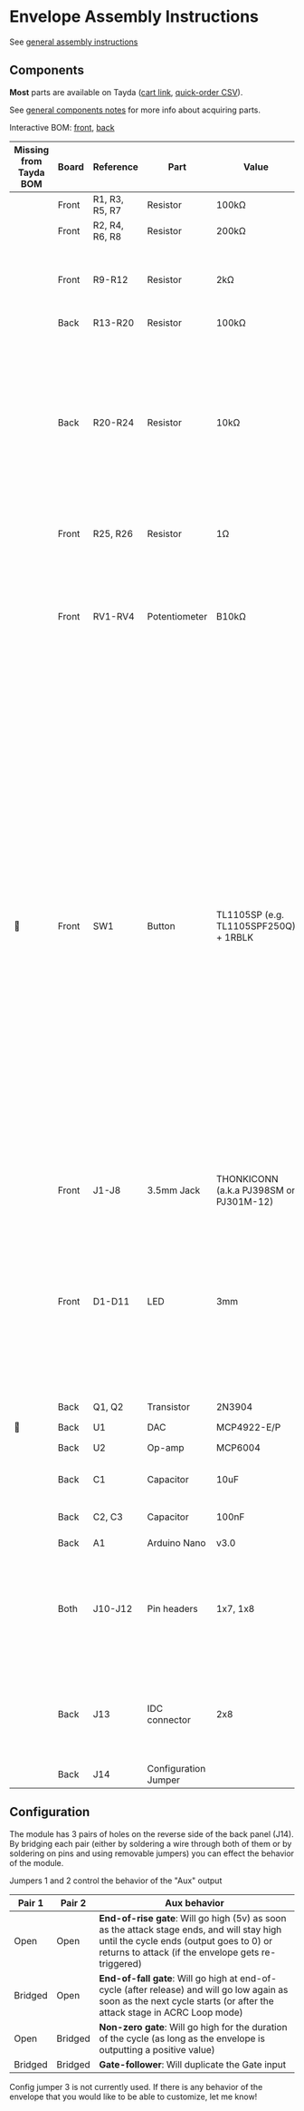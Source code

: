 # Envelope Assembly Instructions

See [general assembly instructions](https://quinnfreedman.github.io/modular/docs/assembly)

## Components

**Most** parts are available on Tayda ([cart link](https://www.taydaelectronics.com/savecartpro/index/savenewquote/qid/86940668594), [quick-order CSV](https://freemodular.org/modules/Envelope/fm_envelope_tayda_bom.csv)).

See [general components notes](https://quinnfreedman.github.io/modular/docs/components) for more info about acquiring parts.

Interactive BOM: [front](https://quinnfreedman.github.io/fm-artifacts/Envelope/rng_pcb_front_interactive_bom.html), [back](https://quinnfreedman.github.io/fm-artifacts/Envelope/rng_pcb_back_interactive_bom.html)

| Missing from Tayda BOM | Board | Reference      | Part             | Value                                   | Source  | Comment |
| ---------------------- | ----- | -------------- | ---------------- | --------------------------------------- | ------- | ------- |
|                        | Front | R1, R3, R5, R7 | Resistor         | 100kΩ                                   | [Tayda](https://www.taydaelectronics.com/10-x-resistor-100k-ohm-1-4w-1-metal-film-pkg-of-10.html) | |
|                        | Front | R2, R4, R6, R8 | Resistor         | 200kΩ                                   | [Tayda](https://www.taydaelectronics.com/resistor-200k-ohm-1-4w-1-metal-film-pkg-of-10.html) | |
|                        | Front | R9-R12         | Resistor         | 2kΩ                                     | [Tayda](https://www.taydaelectronics.com/resistors/1-4w-metal-film-resistors/test-group-2.html) | Should be 1/5 potentiometer values. If you are using 50kΩ pots, use 10kΩ resistors here. |
|                        | Back  | R13-R20        | Resistor         | 100kΩ                                   |         | |
|                        | Back  | R20-R24        | Resistor         | 10kΩ                                    | [Tayda](https://www.taydaelectronics.com/10-x-resistor-10k-ohm-1-4w-1-metal-film-pkg-of-10.html) | Determines LED brightness. Any value between 220Ω-10kΩ might be appropriate depending on which LEDs you have and how bright you want them. Lower resistance values mean more current and brighter LEDs. |
|                        | Front | R25, R26       | Resistor         | 1Ω                                      | [Tayda](https://www.taydaelectronics.com/10-x-resistor-1k-ohm-1-4w-1-metal-film-pkg-of-10.html) | Determines output impedance |
|                        | Front | RV1-RV4        | Potentiometer    | B10kΩ                                   | [Tayda](https://www.taydaelectronics.com/50k-ohm-linear-taper-potentiometer-d-shaft-pcb-9mm.html), [Thonk](https://www.thonk.co.uk/shop/alpha-9mm-pots-dshaft/) | Linear. A larger value is fine, although if the value is too large the response curve might be a little warped. Make sure to match R9-R12 accordingly. |
| 🔴                     | Front | SW1            | Button           | TL1105SP (e.g. TL1105SPF250Q) + 1RBLK   | [DigiKey (switch)](https://www.digikey.com/en/products/detail/e-switch/TL1105SPF250Q/271559), [DigiKey (cap)](https://www.digikey.com/en/products/detail/e-switch/1RBLK/271579) | The caps for these switches need to be purchased separately. The caps I use are `#1RBLK`. The switches are available in different actuation forces and materials, so the last part of the part number might be a little different. Sometimes, the switches and caps will be sold together and the cap number is appended to the end of the part number. If you don't want to use these specific switches, any "6mm tactile switch" with a standard 4.5mm x 6.5mm mounting pattern like [this one](https://www.taydaelectronics.com/tact-switch-6-6mm-13mm-through-hole-spst-no.html) should work here. Those are a bit narrower, though, so you might want to adjust the faceplate accordingly. |
|                        | Front | J1-J8          | 3.5mm Jack       | THONKICONN (a.k.a PJ398SM or PJ301M-12) | [Tayda](https://www.taydaelectronics.com/pj-3001f-3-5-mm-mono-phone-jack.html), [Thonk](https://www.thonk.co.uk/shop/thonkiconn/) | |
|                        | Front | D1-D11         | LED              | 3mm                                     | [Tayda](https://www.taydaelectronics.com/leds/round-leds/3mm-leds.html) | My design uses 4 colors (amber, blue, red, green) to match the 4 knob colors, but obviously use whatever colors you want. Different colors might have slightly different brightnesses so you could tune R20-R24 to make them uniform. |
|                        | Back  | Q1, Q2         | Transistor       | 2N3904                                  | [Tayda](https://www.taydaelectronics.com/2n3904-npn-general-propose-transistor.html), [DigiKey](https://www.digikey.com/en/products/detail/onsemi/2N3904TA/973944) | |
| 🔴                     | Back  | U1             | DAC              | MCP4922-E/P                             | [DigiKey](https://www.digikey.com/en/products/detail/microchip-technology/MCP4922-E-P/716251) | |
|                        | Back  | U2             | Op-amp           | MCP6004                                 | [Tayda](https://www.taydaelectronics.com/mcp6004-single-supply-cmos-ic.html), [DigiKey](https://www.digikey.com/en/products/detail/microchip-technology/mcp6004-i-p/523060) | |
|                        | Back  | C1             | Capacitor        | 10uF                                    | [Tayda](https://www.taydaelectronics.com/10uf-16v-85c-radial-electrolytic-capacitor.html) | Power supply noise filtering capacitor |
|                        | Back  | C2, C3         | Capacitor        | 100nF                                   | [Tayda](https://www.taydaelectronics.com/a-553-0-1uf-50v-ceramic-disc-capacitor-pkg-of-10.html) | Power supply noise filtering capacitor |
|                        | Back  | A1             | Arduino Nano     | v3.0                                    | [Tayda](https://www.taydaelectronics.com/type-c-nano-3-0-controller-compatible-with-arduino-nano.html) | |
|                        | Both  | J10-J12        | Pin headers      | 1x7, 1x8                                | Tayda ([Male](https://www.taydaelectronics.com/40-pin-2-54-mm-single-row-pin-header-strip.html), [Female](https://www.taydaelectronics.com/40-pin-2-54-mm-single-row-female-pin-header.html)), [Amazon](https://www.amazon.com/gp/product/B074HVBTZ4) | Solder the two boards directly together using the male headers or make them detachable using a male/female pair (recommended). |
|                        | Back  | J13            | IDC connector    | 2x8                                     |         | Eurorack power header. Can use two rows of male pin headers or a shrouded connector (recommended). |
|                        | Back  | J14            | Configuration Jumper |                                     | [Tayda](https://www.taydaelectronics.com/16-pin-box-header-connector-2-54mm.html) | See **Configuration** |

## Configuration

The module has 3 pairs of holes on the reverse side of the back panel (J14). By bridging each pair (either by soldering a wire through both of them or by soldering on pins and using removable jumpers) you can effect the behavior of the module.

Jumpers 1 and 2 control the behavior of the "Aux" output

| Pair 1  | Pair 2  | Aux behavior |
| ------- | ------- | ------------ |
| Open    | Open    | **End-of-rise gate**: Will go high (5v) as soon as the attack stage ends, and will stay high until the cycle ends (output goes to 0) or returns to attack (if the envelope gets re-triggered) |
| Bridged | Open    | **End-of-fall gate**: Will go high at end-of-cycle (after release) and will go low again as soon as the next cycle starts (or after the attack stage in ACRC Loop mode) |
| Open    | Bridged | **Non-zero gate**: Will go high for the duration of the cycle (as long as the envelope is outputting a positive value) |
| Bridged | Bridged | **Gate-follower**: Will duplicate the Gate input |

Config jumper 3 is not currently used. If there is any behavior of the envelope that you would like to be able to customize, let me know!
